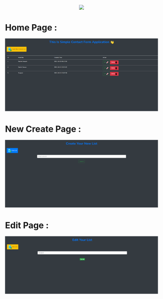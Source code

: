 <p align="center"><a href="https://laravel.com" target="_blank"><img src="https://raw.githubusercontent.com/laravel/art/master/logo-lockup/5%20SVG/2%20CMYK/1%20Full%20Color/laravel-logolockup-cmyk-red.svg" width="400"></a></p>
 
# Home Page :

![](images/1.png)
# New Create Page :

![](images/2.png)

# Edit Page :

![](images/3.png)

